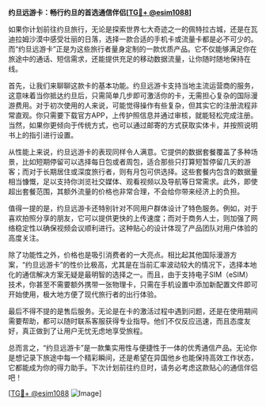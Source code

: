**约旦远游卡：畅行约旦的首选通信伴侣[[TG💪+ @esim1088](https://t.me/s/esim1088)]**

如果你计划前往约旦旅行，无论是探索世界七大奇迹之一的佩特拉古城，还是在瓦迪拉姆沙漠中感受壮丽的日落，选择一款合适的手机卡或流量卡都是必不可少的。而“约旦远游卡”正是为这些旅行者量身定制的一款优质产品。它不仅能够满足你在旅途中的通话、短信需求，还能提供充足的移动数据流量，让你随时随地保持在线。

首先，让我们来聊聊这款卡的基本功能。约旦远游卡支持当地主流运营商的服务，这意味着当你抵达约旦后，只需简单几步即可激活你的卡，无需担心复杂的国际漫游费用。对于初次使用的人来说，可能觉得操作有些复杂，但其实它的注册流程非常直观。你只需要下载官方APP，上传护照信息并通过审核，就能轻松完成注册。当然，如果你更倾向于传统方式，也可以通过邮寄的方式获取实体卡，并按照说明书上的指引进行设置。

从性能上来说，约旦远游卡的表现同样令人满意。它提供的数据套餐覆盖了多种场景，比如短期停留可以选择每日包或者周包，适合那些只打算短暂停留几天的游客；而对于长期居住或深度旅行者，则有月包可供选择。这些套餐内包含的数据量相当慷慨，足以支持你浏览社交媒体、观看视频以及导航等日常需求。此外，即使超出套餐范围，其额外流量的价格也非常合理，不会给你带来经济上的负担。

值得一提的是，约旦远游卡还特别针对不同用户群体设计了特色服务。例如，对于喜欢拍照分享的朋友，它可以提供更快的上传速度；而对于商务人士，则加强了网络稳定性以确保视频会议顺利进行。这种贴心的设计体现了产品团队对用户体验的高度关注。

除了功能性之外，价格也是吸引消费者的一大亮点。相比起其他国际漫游方案，“约旦远游卡”的性价比极高，尤其是在当前汇率波动较大的情况下，选择本地化的通信解决方案无疑是最明智的选择之一。而且，由于支持电子SIM（eSIM）技术，你甚至不需要额外携带一张物理卡，只需在手机设置中添加新配置文件即可开始使用，极大地方便了现代旅行者的出行体验。

最后不得不提的是售后服务。无论是在卡的激活过程中遇到问题，还是在使用期间需要帮助，都可以随时联系客服获得专业指导。他们不仅反应迅速，而且态度友好，真正做到了让用户无忧无虑地享受旅程。

总而言之，“约旦远游卡”是一款集实用性与便捷性于一体的优秀通信产品。无论你是想记录下旅途中每一个精彩瞬间，还是希望在异国他乡也能保持高效工作状态，它都能成为你的得力助手。下次计划前往约旦时，请务必考虑这款贴心的通信伴侣吧！

[[TG💪+ @esim1088](https://t.me/s/esim1088) ![Image](https://i.postimg.cc/4NQfJmqS/Snipaste-2025-05-13-00-14-12.png)]